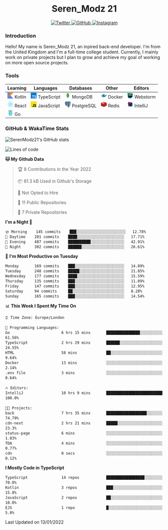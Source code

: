 <div align="center">
  <h1>Seren_Modz 21</h1>
  <a href="https://twitter.com/SerenModz21">
    <img alt="Twitter" src="https://img.shields.io/badge/twitter%20-%231DA1F2.svg?&style=for-the-badge&logo=Twitter&logoColor=white">
  </a>
  <a href="https://github.com/SerenModz21">
    <img alt="GitHub" src="https://img.shields.io/badge/github%20-%23121011.svg?&style=for-the-badge&logo=github&logoColor=white">
  </a>
  <a href="https://www.instagram.com/serenmodz21">
    <img alt="Instagram" src="https://img.shields.io/badge/instagram%20-%23E4405F.svg?&style=for-the-badge&logo=Instagram&logoColor=white">
  </a>
</div>

### Introduction

Hello! My name is Seren_Modz 21, an inpired back-end developer. I'm from the United Kingdom and I'm a full-time college student. Currently, I mainly work on private projects but I plan to grow and achieve my goal of working on more open source projects. 

### Tools

 **Learning**                                        | **Languages**                                               | **Databases**                                               | **Other**                                           | **Editors**                                                  
-----------------------------------------------------|-------------------------------------------------------------|-------------------------------------------------------------|-----------------------------------------------------|--------------------------------------------------------------
 <img width="19px" src="./assets/kotlin.svg"> Kotlin | <img width="19px" src="./assets/typescript.svg"> TypeScript | <img width="19px" src="./assets/mongodb.svg"> MongoDB       | <img width="19px" src="./assets/docker.svg"> Docker | <img width="19px" src="./assets/webstorm.svg"> Webstorm      
 <img width="19px" src="./assets/react.svg"> React   | <img width="19px" src="./assets/javascript.svg"> JavaScript | <img width="19px" src="./assets/postgresql.svg"> PostgreSQL | <img width="19px" src="./assets/redis.svg"> Redis   | <img width="19px" src="./assets/intellij-idea.svg"> IntelliJ
 <img width="19px" src="./assets/go.svg"> Go         |                                                             |                                                             |                                                     |                                                                                                               

### GitHub & WakaTime Stats

![SerenModz21's GitHub stats](https://github-readme-stats.vercel.app/api?username=SerenModz21&show_icons=true&theme=dark)

<!--START_SECTION:waka-->
![Lines of code](https://img.shields.io/badge/From%20Hello%20World%20I%27ve%20Written-37599%20lines%20of%20code-blue)

**🐱 My Github Data** 

> 🏆 8 Contributions in the Year 2022
 > 
> 📦 81.3 kB Used in Github's Storage 
 > 
> 🚫 Not Opted to Hire
 > 
> 📜 11 Public Repositories 
 > 
> 🔑 7 Private Repositories  
 > 
**I'm a Night 🦉** 

```text
🌞 Morning    145 commits    ███░░░░░░░░░░░░░░░░░░░░░░   12.78% 
🌆 Daytime    201 commits    ████░░░░░░░░░░░░░░░░░░░░░   17.71% 
🌃 Evening    487 commits    ██████████░░░░░░░░░░░░░░░   42.91% 
🌙 Night      302 commits    ██████░░░░░░░░░░░░░░░░░░░   26.61%

```
📅 **I'm Most Productive on Tuesday** 

```text
Monday       169 commits    ███░░░░░░░░░░░░░░░░░░░░░░   14.89% 
Tuesday      248 commits    █████░░░░░░░░░░░░░░░░░░░░   21.85% 
Wednesday    177 commits    ████░░░░░░░░░░░░░░░░░░░░░   15.59% 
Thursday     135 commits    ███░░░░░░░░░░░░░░░░░░░░░░   11.89% 
Friday       147 commits    ███░░░░░░░░░░░░░░░░░░░░░░   12.95% 
Saturday     94 commits     ██░░░░░░░░░░░░░░░░░░░░░░░   8.28% 
Sunday       165 commits    ███░░░░░░░░░░░░░░░░░░░░░░   14.54%

```


📊 **This Week I Spent My Time On** 

```text
⌚︎ Time Zone: Europe/London

💬 Programming Languages: 
Go                       6 hrs 15 mins       ███████████████░░░░░░░░░░   61.56% 
TypeScript               2 hrs 29 mins       ██████░░░░░░░░░░░░░░░░░░░   24.55% 
HTML                     58 mins             ██░░░░░░░░░░░░░░░░░░░░░░░   9.64% 
Docker                   13 mins             ░░░░░░░░░░░░░░░░░░░░░░░░░   2.14% 
.env file                3 mins              ░░░░░░░░░░░░░░░░░░░░░░░░░   0.64%

🔥 Editors: 
IntelliJ                 10 hrs 9 mins       █████████████████████████   100.0%

🐱‍💻 Projects: 
back                     7 hrs 35 mins       ██████████████████░░░░░░░   74.79% 
cdn-next                 2 hrs 21 mins       █████░░░░░░░░░░░░░░░░░░░░   23.3% 
status-page              6 mins              ░░░░░░░░░░░░░░░░░░░░░░░░░   1.03% 
TDA                      4 mins              ░░░░░░░░░░░░░░░░░░░░░░░░░   0.77% 
cdn                      0 secs              ░░░░░░░░░░░░░░░░░░░░░░░░░   0.12%

```

**I Mostly Code in TypeScript** 

```text
TypeScript               14 repos            █████████████████░░░░░░░░   70.0% 
Kotlin                   3 repos             ███░░░░░░░░░░░░░░░░░░░░░░   15.0% 
JavaScript               2 repos             ██░░░░░░░░░░░░░░░░░░░░░░░   10.0% 
EJS                      1 repo              █░░░░░░░░░░░░░░░░░░░░░░░░   5.0%

```



 Last Updated on 13/01/2022
<!--END_SECTION:waka-->
